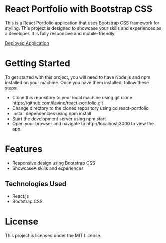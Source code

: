 # React Portfolio with Bootstrap CSS
This is a React Portfolio application that uses Bootstrap CSS framework for styling. This project is designed to showcase your skills and experiences as a developer. It is fully responsive and mobile-friendly.

[Deployed Application](https://ilavine.github.io/react-portfolio/)

# Getting Started
To get started with this project, you will need to have Node.js and npm installed on your machine. Once you have them installed, follow these steps:

* Clone this repository to your local machine using git clone https://github.com/ilavine/react-portfolio.git
* Change directory to the cloned repository using cd react-portfolio
* Install dependencies using npm install
* Start the development server using npm start
* Open your browser and navigate to http://localhost:3000 to view the app.

# Features
* Responsive design using Bootstrap CSS
* ShowcaseA skills and experiences
## Technologies Used
* React.js
* Bootstrap CSS

# License
This project is licensed under the MIT License.